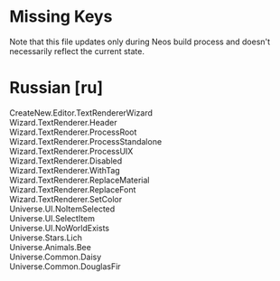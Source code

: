 # Missing Keys
Note that this file updates only during Neos build process and doesn't necessarily reflect the current state.

# Russian [ru]
CreateNew.Editor.TextRendererWizard  
Wizard.TextRenderer.Header  
Wizard.TextRenderer.ProcessRoot  
Wizard.TextRenderer.ProcessStandalone  
Wizard.TextRenderer.ProcessUIX  
Wizard.TextRenderer.Disabled  
Wizard.TextRenderer.WithTag  
Wizard.TextRenderer.ReplaceMaterial  
Wizard.TextRenderer.ReplaceFont  
Wizard.TextRenderer.SetColor  
Universe.UI.NoItemSelected  
Universe.UI.SelectItem  
Universe.UI.NoWorldExists  
Universe.Stars.Lich  
Universe.Animals.Bee  
Universe.Common.Daisy  
Universe.Common.DouglasFir  

